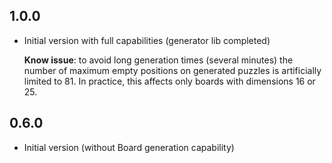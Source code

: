 ## 1.0.0

- Initial version with full capabilities (generator lib completed)

   **Know issue**: to avoid long generation times (several minutes) the number of maximum empty positions on generated puzzles is artificially limited to 81. In practice, this affects only boards with dimensions 16 or 25.

## 0.6.0

- Initial version (without Board generation capability)
